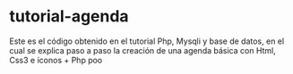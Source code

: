 # tutorial-agenda
Este es el código obtenido en el tutorial Php, Mysqli y base de datos, en el cual se explica paso a paso la creación de una agenda básica con Html, Css3 e íconos + Php poo 

